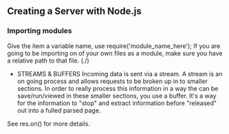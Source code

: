 ## Creating a Server with Node.js

### Importing modules 
Give the item a variable name, use require('module_name_here');
If you are going to be importing on of your own files as a module, make sure you have a relative path to that file. (./)

 - STREAMS & BUFFERS
Incoming data is sent via a stream. A stream is an on going process and allows requests to be broken up in to smaller sections. In order to really process this information in a way the can be save/run/viewed in these smaller sections, you use a buffer. It's a way for the information to "stop" and extract information before "released" out into a fulled parsed page. 

See res.on() for more details. 